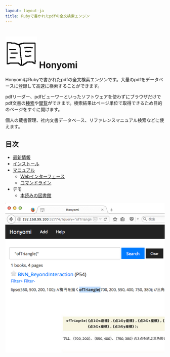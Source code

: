 ```yaml
---
layout: layout-ja
title: Rubyで書かれたpdfの全文検索エンジン
---
```

# <img width="100" height="100" src="/images/honyomi-icon.png"> Honyomi 

HonyomiはRubyで書かれたpdfの全文検索エンジンです。大量のpdfをデータベースに登録して高速に検索することができます。

pdfリーダー、pdfビューワーといったソフトウェアを使わずにブラウザだけでpdf文書の[検索](http://honyomi.ongaeshi.me/?query=%E6%97%A5%E6%9C%AC%E8%AA%9E+%E7%89%B9%E5%BE%B4)や[閲覧](http://honyomi.ongaeshi.me/v/6)ができます。検索結果はページ単位で取得できるため目的のページをすぐに開けます。

個人の蔵書管理、社内文書データベース、リファレンスマニュアル検索などに使えます。

## 目次

- [最新情報](./news.html)
- [インストール](./install.html)
- [マニュアル](./manual.html)
  - [Webインターフェース](./webinterface.html)
  - [コマンドライン](./commandline.html)
- デモ
  - [本読みの図書館](http://honyomi.ongaeshi.me/)

<img alt='honyomi' src='https://raw.githubusercontent.com/ongaeshi/honyomi/master/images/honyomi-01.png' />

